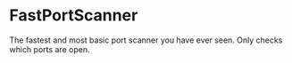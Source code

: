# FastPortScanner
 The fastest and most basic port scanner you have ever seen. Only checks which ports are open. 

